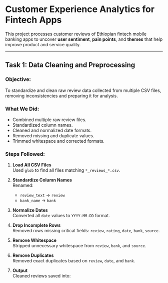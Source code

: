 # Customer Experience Analytics for Fintech Apps

This project processes customer reviews of Ethiopian fintech mobile banking apps to uncover **user sentiment**, **pain points**, and **themes** that help improve product and service quality.

---

## Task 1: Data Cleaning and Preprocessing

###  Objective:
To standardize and clean raw review data collected from multiple CSV files, removing inconsistencies and preparing it for analysis.

### What We Did:

- Combined multiple raw review files.
- Standardized column names.
- Cleaned and normalized date formats.
- Removed missing and duplicate values.
- Trimmed whitespace and corrected formats.

###  Steps Followed:

1. **Load All CSV Files**  
   Used `glob` to find all files matching `*_reviews_*.csv`.

2. **Standardize Column Names**  
   Renamed:
   - `review_text` → `review`
   - `bank_name` → `bank`

3. **Normalize Dates**  
   Converted all `date` values to `YYYY-MM-DD` format.

4. **Drop Incomplete Rows**  
   Removed rows missing critical fields: `review`, `rating`, `date`, `bank`, `source`.

5. **Remove Whitespace**  
   Stripped unnecessary whitespace from `review`, `bank`, and `source`.

6. **Remove Duplicates**  
   Removed exact duplicates based on `review`, `date`, and `bank`.

7. **Output**  
   Cleaned reviews saved into:

